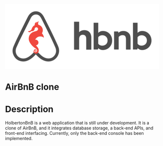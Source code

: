 ![alt text](assets/hbnb.png)

# AirBnB clone

# Description
HolbertonBnB is a web application that is still under development. It is a clone of AirBnB, and it integrates database storage, a back-end APIs, and front-end interfacing. Currently, only the back-end console has been implemented.
